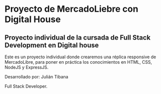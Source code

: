 # Proyecto de MercadoLiebre con Digital House

## Proyecto individual de la cursada de Full Stack Development en Digital house

Este es un proyecto individual donde crearemos una réplica responsive de MercadoLibre, para poner en práctica los conocimientos en HTML, CSS, NodeJS y ExpressJS.

Desarrollado por: Julián Tibana

Full Stack Developer.
